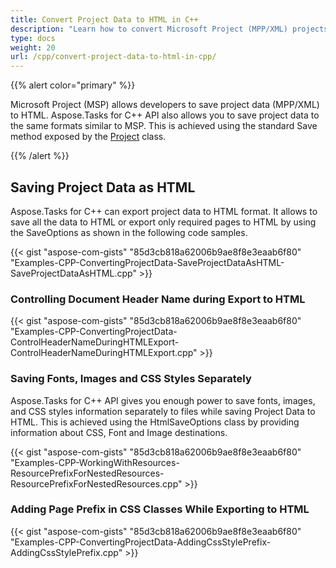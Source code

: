 ```yaml
---
title: Convert Project Data to HTML in C++
description: "Learn how to convert Microsoft Project (MPP/XML) projects to HTML using Aspose.Tasks for C++."
type: docs
weight: 20
url: /cpp/convert-project-data-to-html-in-cpp/
---
```


{{% alert color="primary" %}}

Microsoft Project (MSP) allows developers to save project data (MPP/XML) to HTML. Aspose.Tasks for C++ API also allows you to save project data to the same formats similar to MSP. This is achieved using the standard Save method exposed by the [Project](https://apireference.aspose.com/tasks/cpp/class/aspose.tasks.project) class.

{{% /alert %}}

## **Saving Project Data as HTML**
Aspose.Tasks for C++ can export project data to HTML format. It allows to save all the data to HTML or export only required pages to HTML by using the SaveOptions as shown in the following code samples.

{{< gist "aspose-com-gists" "85d3cb818a62006b9ae8f8e3eaab6f80" "Examples-CPP-ConvertingProjectData-SaveProjectDataAsHTML-SaveProjectDataAsHTML.cpp" >}}

### **Controlling Document Header Name during Export to HTML**

{{< gist "aspose-com-gists" "85d3cb818a62006b9ae8f8e3eaab6f80" "Examples-CPP-ConvertingProjectData-ControlHeaderNameDuringHTMLExport-ControlHeaderNameDuringHTMLExport.cpp" >}}

### **Saving Fonts, Images and CSS Styles Separately**
Aspose.Tasks for C++ API gives you enough power to save fonts, images, and CSS styles information separately to files while saving Project Data to HTML. This is achieved using the HtmlSaveOptions class by providing information about CSS, Font and Image destinations. 

{{< gist "aspose-com-gists" "85d3cb818a62006b9ae8f8e3eaab6f80" "Examples-CPP-WorkingWithResources-ResourcePrefixForNestedResources-ResourcePrefixForNestedResources.cpp" >}}

### **Adding Page Prefix in CSS Classes While Exporting to HTML**

{{< gist "aspose-com-gists" "85d3cb818a62006b9ae8f8e3eaab6f80" "Examples-CPP-ConvertingProjectData-AddingCssStylePrefix-AddingCssStylePrefix.cpp" >}}

